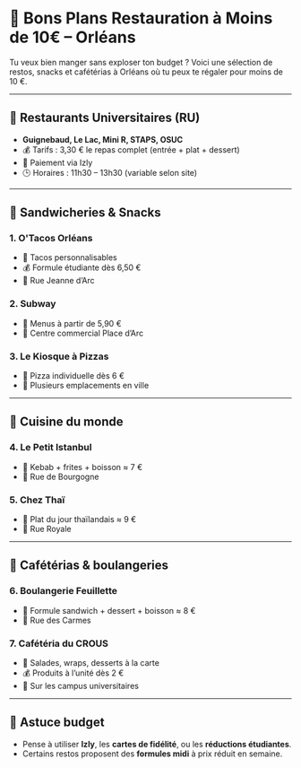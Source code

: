 # 🥪 Bons Plans Restauration à Moins de 10€ – Orléans

Tu veux bien manger sans exploser ton budget ? Voici une sélection de restos, snacks et cafétérias à Orléans où tu peux te régaler pour moins de 10 €.

---

## 🍛 Restaurants Universitaires (RU)
- **Guignebaud, Le Lac, Mini R, STAPS, OSUC**
- 💰 Tarifs : 3,30 € le repas complet (entrée + plat + dessert)
- 📱 Paiement via Izly
- 🕒 Horaires : 11h30 – 13h30 (variable selon site)

---

## 🥙 Sandwicheries & Snacks
### 1. **O'Tacos Orléans**
- 🌯 Tacos personnalisables
- 💰 Formule étudiante dès 6,50 €
- 📍 Rue Jeanne d’Arc

### 2. **Subway**
- 🥪 Menus à partir de 5,90 €
- 📍 Centre commercial Place d’Arc

### 3. **Le Kiosque à Pizzas**
- 🍕 Pizza individuelle dès 6 €
- 📍 Plusieurs emplacements en ville

---

## 🍜 Cuisine du monde
### 4. **Le Petit Istanbul**
- 🥙 Kebab + frites + boisson ≈ 7 €
- 📍 Rue de Bourgogne

### 5. **Chez Thaï**
- 🍛 Plat du jour thaïlandais ≈ 9 €
- 📍 Rue Royale

---

## 🥗 Cafétérias & boulangeries
### 6. **Boulangerie Feuillette**
- 🥖 Formule sandwich + dessert + boisson ≈ 8 €
- 📍 Rue des Carmes

### 7. **Cafétéria du CROUS**
- 🥗 Salades, wraps, desserts à la carte
- 💰 Produits à l’unité dès 2 €
- 📍 Sur les campus universitaires

---

## 🧃 Astuce budget
- Pense à utiliser **Izly**, les **cartes de fidélité**, ou les **réductions étudiantes**.
- Certains restos proposent des **formules midi** à prix réduit en semaine.